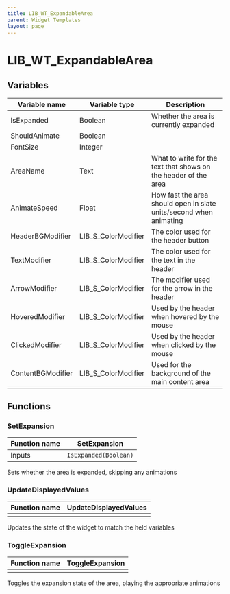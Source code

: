 ```yaml
---
title: LIB_WT_ExpandableArea
parent: Widget Templates
layout: page
---
```


# LIB_WT_ExpandableArea

## Variables

| Variable name | Variable type | Description |
| --- | --- | --- |
| IsExpanded | Boolean | Whether the area is currently expanded |
| ShouldAnimate | Boolean | |
| FontSize | Integer | |
| AreaName | Text | What to write for the text that shows on the header of the area |
| AnimateSpeed | Float | How fast the area should open in slate units/second when animating |
| HeaderBGModifier | LIB_S_ColorModifier | The color used for the header button |
| TextModifier | LIB_S_ColorModifier | The color used for the text in the header |
| ArrowModifier | LIB_S_ColorModifier | The modifier used for the arrow in the header |
| HoveredModifier | LIB_S_ColorModifier | Used by the header when hovered by the mouse |
| ClickedModifier | LIB_S_ColorModifier | Used by the header when clicked by the mouse |
| ContentBGModifier | LIB_S_ColorModifier | Used for the background of the main content area |

## Functions

### SetExpansion

| Function name | SetExpansion |
| --- | --- |
| Inputs | `IsExpanded(Boolean)` |

Sets whether the area is expanded, skipping any animations

### UpdateDisplayedValues

| Function name | UpdateDisplayedValues |
| --- | --- |
| | |

Updates the state of the widget to match the held variables

### ToggleExpansion

| Function name | ToggleExpansion |
| --- | --- |
| | |

Toggles the expansion state of the area, playing the appropriate animations
